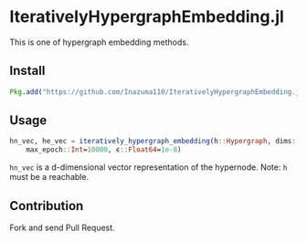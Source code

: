 # IterativelyHypergraphEmbedding.jl
This is one of hypergraph embedding methods.

## Install
```jl
Pkg.add("https://github.com/Inazuma110/IterativelyHypergraphEmbedding.jl")
```

## Usage
```jl
hn_vec, he_vec = iteratively_hypergraph_embedding(h::Hypergraph, dims::Int=2,
    max_epoch::Int=10000, ϵ::Float64=1e-8)
```
`hn_vec` is a d-dimensional vector representation of the hypernode.
Note:
`h` must be a reachable.

## Contribution
Fork and send Pull Request.
